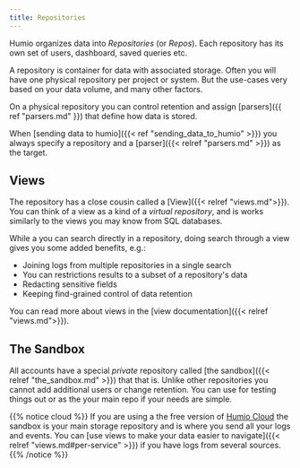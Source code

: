 ```yaml
---
title: Repositories
---
```


Humio organizes data into _Repositories_ (or _Repos_). Each repository has its
own set of users, dashboard, saved queries etc.

A repository is container for data with associated storage.
Often you will have one physical repository per project or system. But the use-cases
very based on your data volume, and many other factors.

On a physical repository you can control retention and assign
[parsers]({{ ref "parsers.md" }}) that define how data is stored.

When [sending data to humio]({{< ref "sending_data_to_humio" >}}) you always
specify a repository and a [parser]({{< relref "parsers.md" >}}) as the target.

## Views

The repository has a close cousin called a [View]({{< relref "views.md">}}).
You can think of a view as a kind of a _virtual repository_, and is works similarly
to the views you may know from SQL databases.

While a you can search directly in a repository, doing search through a view
gives you some added benefits, e.g.:

- Joining logs from multiple repositories in a single search
- You can restrictions results to a subset of a repository's data
- Redacting sensitive fields
- Keeping find-grained control of data retention

You can read more about views in the [view documentation]({{< relref "views.md">}}).  

## The Sandbox

All accounts have a special _private_ repository called [the sandbox]({{< relref "the_sandbox.md" >}}) that that is. Unlike other
repositories you cannot add additional users or change retention. You can use for testing things out
or as the your main repo if your needs are simple.

{{% notice cloud %}}
If you are using a the free version of [Humio Cloud](https://cloud.humio.com) the sandbox
is your main storage repository and is where you send all your logs and events. You can
[use views to make your data easier to navigate]({{< relref "views.md#per-service" >}})
if you have logs from several sources.
{{% /notice %}}
